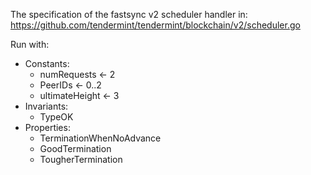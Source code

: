 The specification of the fastsync v2 scheduler handler in:
 https://github.com/tendermint/tendermint/blockchain/v2/scheduler.go

Run with:
 - Constants:
    - numRequests <- 2
    - PeerIDs <- 0..2
    - ultimateHeight <- 3
 - Invariants:
    - TypeOK
 - Properties:
    - TerminationWhenNoAdvance
    - GoodTermination
    - TougherTermination

